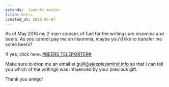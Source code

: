 ```yaml
---
extends: _layouts.master
title: Beers
created_at: 2016-06-07
---
```


As of May 2016 my 2 main sources of fuel for the writings are insomnia and beers. As you cannot pay me an insomnia, maybe you'd like to transfer me some beers?

If yes, click here: [\#BEERS TELEPORTER\#](http://ko-fi.com/A1553NO)

Make sure to drop me an email at [&#103;&#117;&#105;&#108;&#108;&#064;&#115;&#108;&#101;&#101;&#112;&#108;&#101;&#115;&#115;&#109;&#105;&#110;&#100;&#046;&#105;&#110;&#102;&#111;](&#109;&#097;&#105;&#108;&#116;&#111;:&#103;&#117;&#105;&#108;&#108;&#064;&#115;&#108;&#101;&#101;&#112;&#108;&#101;&#115;&#115;&#109;&#105;&#110;&#100;&#046;&#105;&#110;&#102;&#111;) so that I can tell you which of the writings was influenced by your precious gift.

Thank you amigo!
